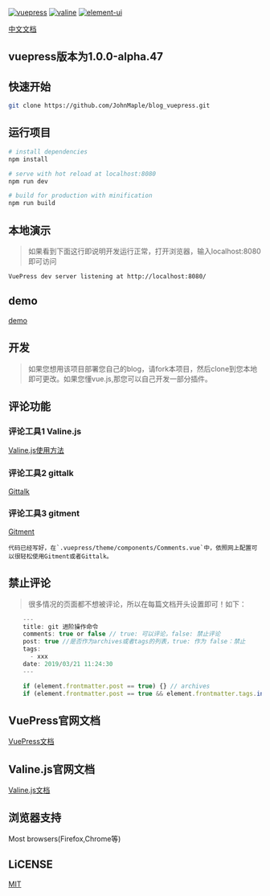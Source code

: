 [![vuepress](https://img.shields.io/badge/vuepress-1.0.0--alpha.47-blue.svg)](https://v1.vuepress.vuejs.org/)
[![valine](https://img.shields.io/badge/valine-1.3.6-blue.svg)](https://valine.js.org/)
[![element-ui](https://img.shields.io/badge/element-2.8.2-blue.svg)](http://element-cn.eleme.io/)

[中文文档](https://github.com/JohnMaple/blog_vuepress/blob/master/README.md)

## vuepress版本为1.0.0-alpha.47

## 快速开始
```bash
git clone https://github.com/JohnMaple/blog_vuepress.git
```
## 运行项目
```bash
# install dependencies
npm install

# serve with hot reload at localhost:8080
npm run dev

# build for production with minification
npm run build
```

## 本地演示
> 如果看到下面这行即说明开发运行正常，打开浏览器，输入localhost:8080即可访问

    VuePress dev server listening at http://localhost:8080/

## demo
[demo](https://www.finen.top/)

## 开发

> 如果您想用该项目部署您自己的blog，请fork本项目，然后clone到您本地即可更改。如果您懂vue.js,那您可以自己开发一部分插件。


## 评论功能

### 评论工具1 Valine.js
[Valine.js使用方法](https://valine.js.org/)

### 评论工具2 gittalk
[Gittalk](https://gitalk.github.io/)

### 评论工具3 gitment
[Gitment](https://imsun.github.io/gitment/)

    代码已经写好，在`.vuepress/theme/components/Comments.vue`中，依照网上配置可以很轻松使用Gitment或者Gittalk。



## 禁止评论
> 很多情况的页面都不想被评论，所以在每篇文档开头设置即可！如下：
```js
    ---
    title: git 进阶操作命令
    comments: true or false // true: 可以评论，false: 禁止评论
    post: true //是否作为archives或者tags的列表，true: 作为 false：禁止
    tags:
      - xxx
    date: 2019/03/21 11:24:30
    ---

    if (element.frontmatter.post == true) {} // archives
    if (element.frontmatter.post == true && element.frontmatter.tags.includes(tag)) {} // tags
``` 
    
## VuePress官网文档

[VuePress文档](https://v1.vuepress.vuejs.org/)

## Valine.js官网文档
[Valine.js文档](https://valine.js.org/)

## 浏览器支持
Most browsers(Firefox,Chrome等)

## LiCENSE
[MIT](https://github.com/JohnMaple/blog_vuepress/blob/master/README.md)